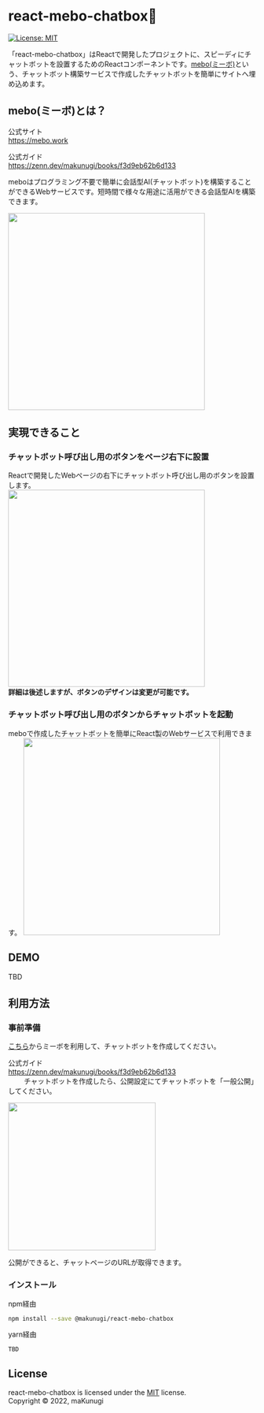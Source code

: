 # react-mebo-chatbox💬
[![License: MIT](https://img.shields.io/badge/License-MIT-yellow.svg)](https://opensource.org/licenses/MIT)

「react-mebo-chatbox」はReactで開発したプロジェクトに、スピーディにチャットボットを設置するためのReactコンポーネントです。[mebo(ミーボ)](https://mebo.work)という、チャットボット構築サービスで作成したチャットボットを簡単にサイトへ埋め込めます。


## mebo(ミーボ)とは？
公式サイト  
https://mebo.work  

公式ガイド  
https://zenn.dev/makunugi/books/f3d9eb62b6d133  
  
meboはプログラミング不要で簡単に会話型AI(チャットボット)を構築することができるWebサービスです。短時間で様々な用途に活用ができる会話型AIを構築できます。

<img src="https://mebo.work/images/mebo_eyecatch.png" width="400px">  

## 実現できること

### チャットボット呼び出し用のボタンをページ右下に設置
Reactで開発したWebページの右下にチャットボット呼び出し用のボタンを設置します。  
<img src="https://i.imgur.com/LemEDEm.png" width="400px">  
**詳細は後述しますが、ボタンのデザインは変更が可能です。**

### チャットボット呼び出し用のボタンからチャットボットを起動
meboで作成したチャットボットを簡単にReact製のWebサービスで利用できます。
<img src="https://i.imgur.com/wkDStem.png" width="400px">  


## DEMO
TBD


## 利用方法

### 事前準備
[こちら](https://mebo.work)からミーボを利用して、チャットボットを作成してください。

公式ガイド  
https://zenn.dev/makunugi/books/f3d9eb62b6d133  
　　
チャットボットを作成したら、公開設定にてチャットボットを「一般公開」してください。

<img src="https://i.imgur.com/oK2cHSB.png" width="300px">  
  
公開ができると、チャットページのURLが取得できます。

### インストール
npm経由
```sh
npm install --save @makunugi/react-mebo-chatbox
```
yarn経由
```
TBD
```


License
-------

react-mebo-chatbox is licensed under the [MIT](https://opensource.org/licenses/mit-license.php) license.  
Copyright &copy; 2022, maKunugi